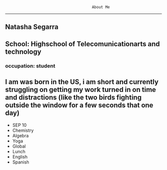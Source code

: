                                            About Me

---
## Natasha Segarra
## School: Highschool of Telecomunicationarts and technology
### occupation: student

I am was born in the US, i am short and currently struggling on getting my work turned in on time and distractions (like the two birds fighting outside the window for a few seconds that one day)
---
- SEP 10
- Chemistry
- Algebra
- Yoga
- Global
- Lunch
- English
- Spanish
